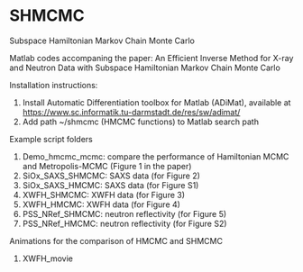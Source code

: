 # SHMCMC
 Subspace Hamiltonian Markov Chain Monte Carlo

Matlab codes accompaning the paper: An Efficient Inverse Method for X-ray and Neutron Data with Subspace Hamiltonian Markov Chain Monte Carlo

Installation instructions:
1. Install Automatic Differentiation toolbox for Matlab (ADiMat), available at https://www.sc.informatik.tu-darmstadt.de/res/sw/adimat/
2. Add path ~/shmcmc (HMCMC functions) to Matlab search path

Example script folders
1. Demo_hmcmc_mcmc: compare the performance of Hamiltonian MCMC and Metropolis-MCMC (Figure 1 in the paper)
2. SiOx_SAXS_SHMCMC: SAXS data (for Figure 2)
3. SiOx_SAXS_HMCMC: SAXS data (for Figure S1)
4. XWFH_SHMCMC: XWFH data (for Figure 3)
5. XWFH_HMCMC: XWFH data (for Figure 4)
6. PSS_NRef_SHMCMC: neutron reflectivity (for Figure 5)
7. PSS_NRef_HMCMC: neutron reflectivity (for Figure S2)

Animations for the comparison of HMCMC and SHMCMC
1. XWFH_movie
